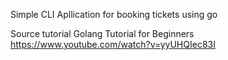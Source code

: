 Simple CLI Apllication for booking tickets using go

Source tutorial Golang Tutorial for Beginners https://www.youtube.com/watch?v=yyUHQIec83I
